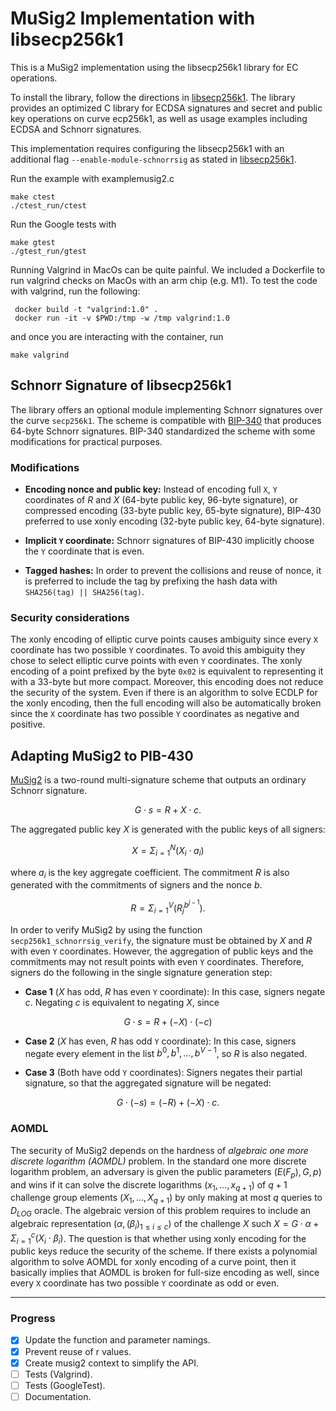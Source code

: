 # MuSig2 Implementation with libsecp256k1

This is a MuSig2 implementation using the libsecp256k1 library for EC operations.

To install the library, follow the directions in [libsecp256k1](https://github.com/bitcoin-core/secp256k1).
The library provides an optimized C library for ECDSA signatures and secret and public key operations on curve ecp256k1, as well as usage examples including ECDSA and Schnorr signatures.

This implementation requires configuring the libsecp256k1 with an additional flag `--enable-module-schnorrsig` as stated in [libsecp256k1](https://github.com/bitcoin-core/secp256k1).

Run the example with examplemusig2.c

```shell
make ctest
./ctest_run/ctest
```

Run the Google tests with

```shell
make gtest
./gtest_run/gtest
```

Running Valgrind in MacOs can be quite painful. 
We included a Dockerfile to run valgrind checks on MacOs with an arm chip (e.g. M1).
To test the code with valgrind, run the following:
```shell
 docker build -t "valgrind:1.0" .
 docker run -it -v $PWD:/tmp -w /tmp valgrind:1.0
```

and once you are interacting with the container, run
```shell
make valgrind
```

## Schnorr Signature of libsecp256k1

The library offers an optional module implementing Schnorr signatures over the curve `secp256k1`. 
The scheme is compatible with [BIP-340](https://github.com/bitcoin/bips/blob/master/bip-0340.mediawiki) that produces 64-byte Schnorr signatures. 
BIP-340 standardized the scheme with some modifications for practical purposes.


### Modifications

- **Encoding nonce and public key:**
Instead of encoding full `X`, `Y` coordinates of $R$ and $X$ (64-byte public key, 96-byte signature), or compressed encoding (33-byte public key, 65-byte signature), BIP-430 preferred to use xonly encoding (32-byte public key, 64-byte signature).

- **Implicit `Y` coordinate:**
Schnorr signatures of BIP-430 implicitly choose the `Y` coordinate that is even.

- **Tagged hashes:**
In order to prevent the collisions and reuse of nonce, it is preferred to include the tag by prefixing the hash data with `SHA256(tag) || SHA256(tag)`.

### Security considerations

The xonly encoding of elliptic curve points causes ambiguity since every `X` coordinate has two possible `Y` coordinates. 
To avoid this ambiguity they chose to select elliptic curve points with even `Y` coordinates.
The xonly encoding of a point prefixed by the byte `0x02` is equivalent to representing it with a 33-byte but more compact. 
Moreover, this encoding does not reduce the security of the system. 
Even if there is an algorithm to solve ECDLP for the xonly encoding, then the full encoding will also be automatically broken since the `X` coordinate has two possible `Y` coordinates as negative and positive.

## Adapting MuSig2 to PIB-430

[MuSig2](https://eprint.iacr.org/2020/1261.pdf) 
is a two-round multi-signature scheme that outputs an ordinary Schnorr signature.

$$ G \cdot s = R + X \cdot c. $$

The aggregated public key $X$ is generated with the public keys of all signers:

$$ X = \Sigma_{i = 1}^{N} (X_i \cdot a_i) $$

where $a_i$ is the key aggregate coefficient.
The commitment $R$ is also generated with the commitments of signers and the nonce $b$.

$$ R = \Sigma_{i = 1}^{V}(R_j^{b^{j-1}}). $$

In order to verify MuSig2 by using the function `secp256k1_schnorrsig_verify`, the signature must be obtained by $X$ and $R$ with even `Y` coordinates.
However, the aggregation of public keys and the commitments may not result points with even `Y` coordinates. 
Therefore, signers do the following in the single signature generation step:


- **Case 1** ($X$ has odd, $R$ has even `Y` coordinate): In this case, signers negate $c$. 
Negating $c$ is equivalent to negating $X$, since

$$ G \cdot s = R + (-X) \cdot (-c) $$

- **Case 2** ($X$ has even, $R$ has odd `Y` coordinate): In this case, 
signers negate every element in the list $b^0, b^1, \ldots, b^{V-1}$, so $R$ is also negated.

- **Case 3** (Both have odd `Y` coordinates): Signers negates their partial signature, so that the aggregated signature will be negated:

$$ G \cdot (-s) = (-R) + (-X) \cdot c. $$

### AOMDL
The security of MuSig2 depends on the hardness of *algebraic one more discrete logarithm (AOMDL)* problem. 
In the standard one more discrete logarithm problem, an adversary is given the public parameters ($E(F_p), G, p$) and wins if it can solve the discrete logarithms ($x_1, \ldots, x_{q+1}$) of $q+1$ challenge group elements ($X_1, \ldots, X_{q+1}$) by only making at most $q$ queries to $D_{LOG}$ oracle.
The algebraic version of this problem requires to include an algebraic representation $(\alpha, (\beta_i)_{1 \leq i \leq c})$ of the challenge $X$ such $X = G \cdot \alpha + \Sigma_{i=1}^{c}(X_i \cdot \beta_i)$.
The question is that whether using xonly encoding for the public keys reduce the security of the scheme.
If there exists a polynomial algorithm to solve AOMDL for xonly encoding of a curve point, then it basically implies that AOMDL is broken for full-size encoding as well, since every `X` coordinate has two possible `Y` coordinate as odd or even. 



___

### Progress

- [x] Update the function and parameter namings.
- [x] Prevent reuse of r values.
- [x] Create musig2 context to simplify the API.
- [ ] Tests (Valgrind).
- [ ] Tests (GoogleTest).
- [ ] Documentation.
